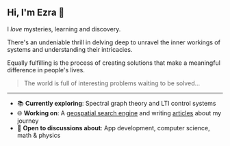 ## Hi, I'm Ezra 👋

I *love* mysteries, learning and discovery.

There's an undeniable thrill in delving deep to unravel the inner workings of systems and understanding their intricacies.

Equally fulfilling is the process of creating solutions that make a meaningful difference in people's lives.

> The world is full of interesting problems waiting to be solved...
 
---

- 📚 **Currently exploring**: Spectral graph theory and LTI control systems
- 🌐 **Working on**: A [geospatial search engine](https://github.com/ezrasingh/geoprox/) and writing [articles](https://medium.com/@singhezra/) about my journey
- 💬 **Open to discussions about**: App development, computer science, math & physics

